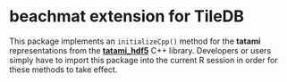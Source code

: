 # beachmat extension for TileDB

This package implements an `initializeCpp()` method for the **tatami** representations from the [**tatami_hdf5**](https://github.com/tatami-inc/tatami_tiledb) C++ library.
Developers or users simply have to import this package into the current R session in order for these methods to take effect.
